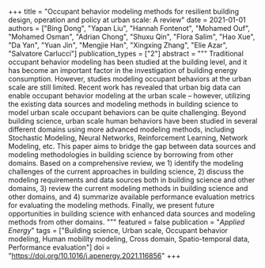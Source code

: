 +++
title = "Occupant behavior modeling methods for resilient building design, operation and policy at urban scale: A review"
date = 2021-01-01
authors = ["Bing Dong", "Yapan Liu", "Hannah Fontenot", "Mohamed Ouf", "Mohamed Osman", "Adrian Chong", "Shuxu Qin", "Flora Salim", "Hao Xue", "Da Yan", "Yuan Jin", "Mengjie Han", "Xingxing Zhang", "Elie Azar", "Salvatore Carlucci"]
publication_types = ["2"]
abstract = """
Traditional occupant behavior modeling has been studied at the building level, and it has become an important factor in the investigation of building energy consumption. However, studies modeling occupant behaviors at the urban scale are still limited. Recent work has revealed that urban big data can enable occupant behavior modeling at the urban scale – however, utilizing the existing data sources and modeling methods in building science to model urban scale occupant behaviors can be quite challenging. Beyond building science, urban scale human behaviors have been studied in several different domains using more advanced modeling methods, including Stochastic Modeling, Neural Networks, Reinforcement Learning, Network Modeling, etc. This paper aims to bridge the gap between data sources and modeling methodologies in building science by borrowing from other domains. Based on a comprehensive review, we 1) identify the modeling challenges of the current approaches in building science, 2) discuss the modeling requirements and data sources both in building science and other domains, 3) review the current modeling methods in building science and other domains, and 4) summarize available performance evaluation metrics for evaluating the modeling methods. Finally, we present future opportunities in building science with enhanced data sources and modeling methods from other domains.
"""
featured = false
publication = "*Applied Energy*"
tags = ["Building science, Urban scale, Occupant behavior modeling, Human mobility modeling, Cross domain, Spatio-temporal data, Performance evaluation"]
doi = "https://doi.org/10.1016/j.apenergy.2021.116856"
+++

